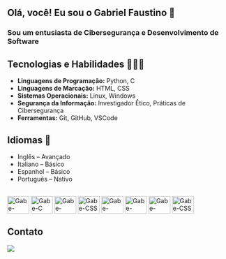 ## Olá, você! Eu sou o Gabriel Faustino 👋
###  Sou um entusiasta de Cibersegurança e Desenvolvimento de Software

## Tecnologias e Habilidades 🧑🏻‍💻

- **Linguagens de Programação:** Python, C
- **Linguagens de Marcação:** HTML, CSS
- **Sistemas Operacionais:** Linux, Windows
- **Segurança da Informação:** Investigador Ético, Práticas de Cibersegurança
- **Ferramentas:** Git, GitHub, VSCode

## Idiomas 📍
- Inglês – Avançado
- Italiano – Básico
- Espanhol – Básico
- Português – Nativo

<div style="display: inline_block"><br>
	<img align="center" alt="Gabe-Python" height="40" width="50" src="https://cdn.jsdelivr.net/gh/devicons/devicon@latest/icons/python/python-original.svg">
	<img align="center" alt="Gabe-C"  height="40" width="50" src="https://cdn.jsdelivr.net/gh/devicons/devicon@latest/icons/c/c-original.svg">
	<img align="center" alt="Gabe-HTML"  height="40" width="50" src="https://cdn.jsdelivr.net/gh/devicons/devicon@latest/icons/html5/html5-original.svg">
	<img align="center" alt="Gabe-CSS"  height="40" width="50" src="https://cdn.jsdelivr.net/gh/devicons/devicon@latest/icons/css3/css3-original.svg">
	<img align="center" alt="Gabe-VSCode" height="40" width="50" src="https://cdn.jsdelivr.net/gh/devicons/devicon@latest/icons/vscode/vscode-original.svg">
	<img align="center" alt="Gabe-Linux" height="40" width="50" src="https://cdn.jsdelivr.net/gh/devicons/devicon@latest/icons/linux/linux-original.svg">
	<img align="center" alt="Gabe-Windows" height="40" width="50" src="https://cdn.jsdelivr.net/gh/devicons/devicon@latest/icons/windows11/windows11-original.svg">
	<img align="center" alt="Gabe-CSS"  height="40" width="50" src= "https://www.svgrepo.com/show/493162/hacker.svg">
</div>

## Contato
<div>
	<a href="https://www.linkedin.com/in/gabrielfaustinoeng/" target="_blank"><img src="https://img.shields.io/badge/LinkedIn-0077B5?style=for-the-badge&logo=linkedin&logoColor=white" target="_blank"></a>
</div>
